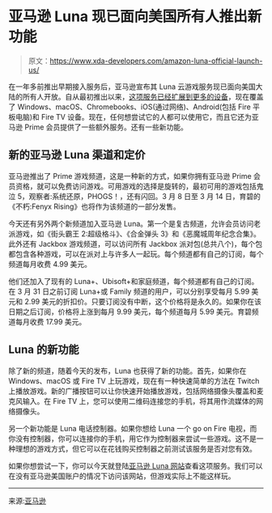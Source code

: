 # 亚马逊 Luna 现已面向美国所有人推出新功能

> 原文：<https://www.xda-developers.com/amazon-luna-official-launch-us/>

在一年多前推出早期接入服务后，亚马逊宣布其 Luna 云游戏服务现已面向美国大陆的所有人开放。自从最初推出以来，[这项服务已经扩展到更多的设备](https://www.xda-developers.com/amazon-luna-cloud-gaming-service-now-available-android-smartphone/)，现在覆盖了 Windows、macOS、Chromebooks、iOS(通过网络)、Android(包括 Fire 平板电脑)和 Fire TV 设备。现在，任何想尝试它的人都可以使用它，而且它还为亚马逊 Prime 会员提供了一些额外服务。还有一些新功能。

## 新的亚马逊 Luna 渠道和定价

亚马逊推出了 Prime 游戏频道，这是一种新的方式，如果你拥有亚马逊 Prime 会员资格，就可以免费访问游戏。可用游戏的选择是旋转的，最初可用的游戏包括鬼泣 5，观察者:系统还原，PHOGS！，还有闪回。3 月 8 日至 3 月 14 日，育碧的《不朽:Fenyx Rising》也将作为该频道的一部分发售。

今天还有另外两个新频道加入亚马逊 Luna。第一个是复古频道，允许会员访问老派游戏，如《街头霸王 2:超级格斗》、《合金弹头 3》和《恶魔城周年纪念合集》。此外还有 Jackbox 游戏频道，可以访问所有 Jackbox 派对包(总共八个)，每个包都包含各种游戏，可以在派对上与许多人一起玩。每个频道都有自己的订阅，每个频道每月收费 4.99 美元。

他们还加入了现有的 Luna+、Ubisoft+和家庭频道，每个频道都有自己的订阅。在 3 月 31 日之前订阅 Luna+或 Family 频道的用户，可以分别享受每月 5.99 美元和 2.99 美元的折扣价。只要订阅没有中断，这个价格将是永久的。如果你在该日期之后订阅，价格将上涨到每月 9.99 美元，每个频道每月 5.99 美元。育碧频道每月收费 17.99 美元。

## Luna 的新功能

除了新的频道，随着今天的发布，Luna 也获得了新的功能。首先，如果你在 Windows、macOS 或 Fire TV 上玩游戏，现在有一种快速简单的方法在 Twitch 上播放游戏。新的广播按钮可以让你快速开始播放游戏，包括网络摄像头覆盖和麦克风输入。在 Fire TV 上，您可以使用二维码连接您的手机，将其用作流媒体的网络摄像头。

另一个新功能是 Luna 电话控制器。如果你想给 Luna 一个 go on Fire 电视，而你没有控制器，你可以连接你的手机，用它作为控制器来尝试一些游戏。这不是一种理想的游戏方式，但它可以在花钱购买控制器之前测试该服务是否对您有效。

如果你想尝试一下，你可以今天就登陆[亚马逊 Luna 网站](https://www.amazon.com/Luna/?tag=xda-7hg7vrn-20&ascsubtag=UUxdaUeUpU7340&asc_refurl=https%3A%2F%2Fwww.xda-developers.com%2Famazon-luna-official-launch-us%2F&asc_campaign=Short-Term)查看这项服务。我们可以在没有亚马逊美国账户的情况下访问该网站，但游戏实际上不能这样玩。

* * *

来源:[亚马逊](https://press.aboutamazon.com/news-releases/news-release-details/amazon-luna-cloud-gaming-service-now-available-everyone-mainland)